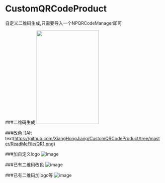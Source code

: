 # CustomQRCodeProduct
自定义二维码生成,只需要导入一个NPQRCodeManager即可

###二维码生成
<img src="https://github.com/XiangHongJiang/CustomQRCodeProduct/tree/master/ReadMeFile/QR0.png" width="200" height="300">

###改色
![Alt text(https://github.com/XiangHongJiang/CustomQRCodeProduct/tree/master/ReadMeFile/QR1.png)

###加自定义logo
![image](https://github.com/XiangHongJiang/CustomQRCodeProduct/tree/master/ReadMeFile/QR2.png)

###已有二维码改色
![image](https://github.com/XiangHongJiang/CustomQRCodeProduct/tree/master/ReadMeFile/QR3.png)

###已有二维码加logo等
![image](https://github.com/XiangHongJiang/CustomQRCodeProduct/tree/master/ReadMeFile/QR4.png)

